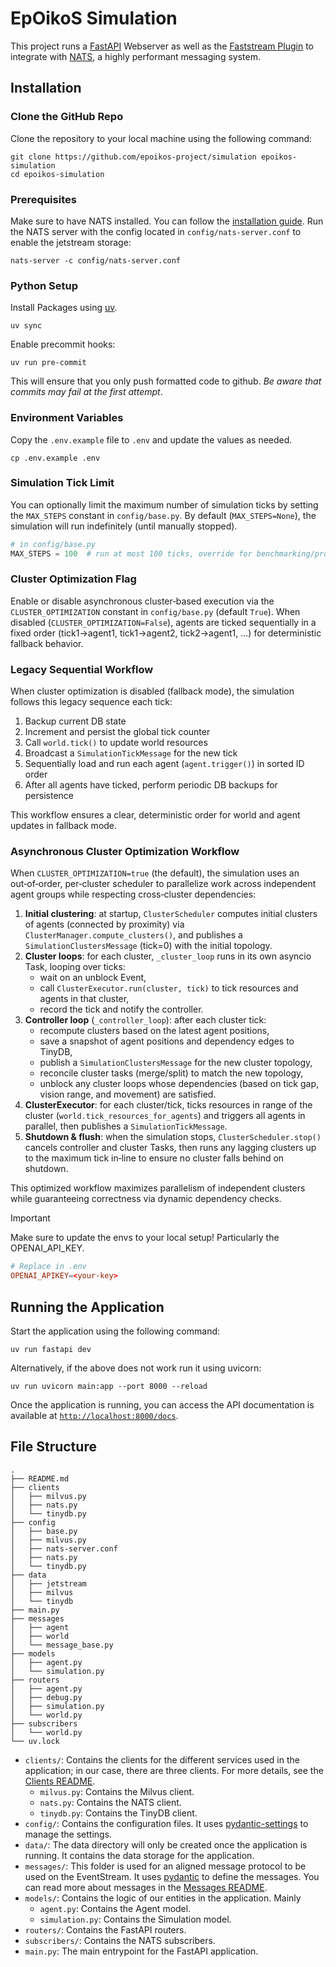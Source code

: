 # EpOikoS Simulation

This project runs a [FastAPI](https://fastapi.tiangolo.com) Webserver as well as the [Faststream Plugin](https://faststream.airt.ai/latest/getting-started/integrations/fastapi/) to integrate with [NATS](https://nats.io), a highly performant messaging system.

## Installation

### Clone the GitHub Repo

Clone the repository to your local machine using the following command:
```shell
git clone https://github.com/epoikos-project/simulation epoikos-simulation
cd epoikos-simulation
```

### Prerequisites

Make sure to have NATS installed. You can follow the [installation guide](https://docs.nats.io/running-a-nats-service/introduction/installation). Run the NATS server with the config located in `config/nats-server.conf` to enable the jetstream storage:
```shell
nats-server -c config/nats-server.conf
```
### Python Setup

Install Packages using [uv](https://docs.astral.sh/uv/getting-started/installation/).
```shell
uv sync
```

Enable precommit hooks:
```shell
uv run pre-commit
```

This will ensure that you only push formatted code to github. _Be aware that commits may fail at the first attempt_.

### Environment Variables
Copy the `.env.example` file to `.env` and update the values as needed.

```shell
cp .env.example .env
```

### Simulation Tick Limit

You can optionally limit the maximum number of simulation ticks by setting the `MAX_STEPS` constant in `config/base.py`.
By default (`MAX_STEPS=None`), the simulation will run indefinitely (until manually stopped).

```python
# in config/base.py
MAX_STEPS = 100  # run at most 100 ticks, override for benchmarking/profiling
```

### Cluster Optimization Flag

Enable or disable asynchronous cluster‐based execution via the `CLUSTER_OPTIMIZATION` constant in `config/base.py` (default `True`).
When disabled (`CLUSTER_OPTIMIZATION=False`), agents are ticked sequentially in a fixed order
  (tick1→agent1, tick1→agent2, tick2→agent1, ...) for deterministic fallback behavior.

### Legacy Sequential Workflow

When cluster optimization is disabled (fallback mode), the simulation follows this legacy sequence each tick:
1. Backup current DB state
2. Increment and persist the global tick counter
3. Call `world.tick()` to update world resources
4. Broadcast a `SimulationTickMessage` for the new tick
5. Sequentially load and run each agent (`agent.trigger()`) in sorted ID order
6. After all agents have ticked, perform periodic DB backups for persistence

This workflow ensures a clear, deterministic order for world and agent updates in fallback mode.

### Asynchronous Cluster Optimization Workflow

When `CLUSTER_OPTIMIZATION=true` (the default), the simulation uses an out‑of‑order, per‑cluster scheduler to parallelize work across independent agent groups while respecting cross‐cluster dependencies:

1. **Initial clustering**: at startup, `ClusterScheduler` computes initial clusters of agents (connected by proximity) via `ClusterManager.compute_clusters()`, and publishes a `SimulationClustersMessage` (tick=0) with the initial topology.
2. **Cluster loops**: for each cluster, `_cluster_loop` runs in its own asyncio Task, looping over ticks:
   - wait on an unblock Event,
   - call `ClusterExecutor.run(cluster, tick)` to tick resources and agents in that cluster,
   - record the tick and notify the controller.
3. **Controller loop** (`_controller_loop`): after each cluster tick:
   - recompute clusters based on the latest agent positions,
   - save a snapshot of agent positions and dependency edges to TinyDB,
   - publish a `SimulationClustersMessage` for the new cluster topology,
   - reconcile cluster tasks (merge/split) to match the new topology,
   - unblock any cluster loops whose dependencies (based on tick gap, vision range, and movement) are satisfied.
4. **ClusterExecutor**: for each cluster/tick, ticks resources in range of the cluster (`world.tick_resources_for_agents`) and triggers all agents in parallel, then publishes a `SimulationTickMessage`.
5. **Shutdown & flush**: when the simulation stops, `ClusterScheduler.stop()` cancels controller and cluster Tasks, then runs any lagging clusters up to the maximum tick in‐line to ensure no cluster falls behind on shutdown.

This optimized workflow maximizes parallelism of independent clusters while guaranteeing correctness via dynamic dependency checks.

> [!IMPORTANT] 
> Make sure to update the envs to your local setup! Particularly the OPENAI_API_KEY.


```conf
# Replace in .env
OPENAI_APIKEY=<your-key>
```

## Running the Application
Start the application using the following command:
```shell
uv run fastapi dev
```
Alternatively, if the above does not work run it using uvicorn:
```shell
uv run uvicorn main:app --port 8000 --reload
```

Once the application is running, you can access the API documentation is available at [`http://localhost:8000/docs`](http://localhost:8000/docs).

## File Structure

```
.
├── README.md
├── clients
│   ├── milvus.py
│   ├── nats.py
│   └── tinydb.py
├── config
│   ├── base.py
│   ├── milvus.py
│   ├── nats-server.conf
│   ├── nats.py
│   └── tinydb.py
├── data
│   ├── jetstream
│   ├── milvus
│   └── tinydb
├── main.py
├── messages
│   ├── agent
│   ├── world
│   └── message_base.py
├── models
│   ├── agent.py
│   └── simulation.py
├── routers
│   ├── agent.py
│   ├── debug.py
│   ├── simulation.py
│   └── world.py
├── subscribers
│   └── world.py
└── uv.lock
```

- `clients/`: Contains the clients for the different services used in the application; in our case, there are three clients. For more details, see the [Clients README](clients/README.md).
  - `milvus.py`: Contains the Milvus client.
  - `nats.py`: Contains the NATS client.
  - `tinydb.py`: Contains the TinyDB client.
- `config/`: Contains the configuration files. It uses [pydantic-settings](https://docs.pydantic.dev/latest/concepts/pydantic_settings/) to manage the settings. 
- `data/`: The data directory will only be created once the application is running. It contains the data storage for the application.
- `messages/`: This folder is used for an aligned message protocol to be used on the EventStream. It uses [pydantic](https://docs.pydantic.dev/latest/) to define the messages. You can read more about messages in the [Messages README](messages/README.md).
- `models/`: Contains the logic of our entities in the application. Mainly
  - `agent.py`: Contains the Agent model.
  - `simulation.py`: Contains the Simulation model.
- `routers/`: Contains the FastAPI routers.
- `subscribers/`: Contains the NATS subscribers.
- `main.py`: The main entrypoint for the FastAPI application.